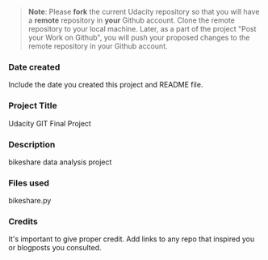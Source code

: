 >**Note**: Please **fork** the current Udacity repository so that you will have a **remote** repository in **your** Github account. Clone the remote repository to your local machine. Later, as a part of the project "Post your Work on Github", you will push your proposed changes to the remote repository in your Github account.

### Date created
Include the date you created this project and README file.

### Project Title
Udacity GIT Final Project

### Description
bikeshare data analysis project

### Files used
bikeshare.py

### Credits
It's important to give proper credit. Add links to any repo that inspired you or blogposts you consulted.

